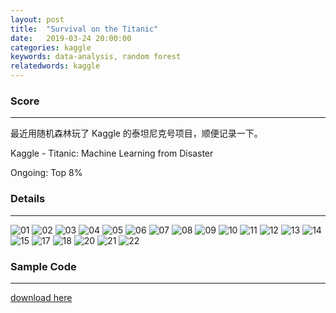 ```yaml
---
layout: post
title:  "Survival on the Titanic"
date:   2019-03-24 20:00:00
categories: kaggle
keywords: data-analysis, random forest
relatedwords: kaggle
---
```


### Score
<hr/>

最近用随机森林玩了 Kaggle 的泰坦尼克号项目，顺便记录一下。

Kaggle - Titanic: Machine Learning from Disaster

Ongoing: Top 8%

### Details
<hr/>

![01](\assets\2019-03-24-kaggle-titanic\001.png)
![02](\assets\2019-03-24-kaggle-titanic\002.png)
![03](\assets\2019-03-24-kaggle-titanic\003.png)
![04](\assets\2019-03-24-kaggle-titanic\004.png)
![05](\assets\2019-03-24-kaggle-titanic\005.png)
![06](\assets\2019-03-24-kaggle-titanic\006.png)
![07](\assets\2019-03-24-kaggle-titanic\007.png)
![08](\assets\2019-03-24-kaggle-titanic\008.png)
![09](\assets\2019-03-24-kaggle-titanic\009.png)
![10](\assets\2019-03-24-kaggle-titanic\010.png)
![11](\assets\2019-03-24-kaggle-titanic\011.png)
![12](\assets\2019-03-24-kaggle-titanic\012.png)
![13](\assets\2019-03-24-kaggle-titanic\013.png)
![14](\assets\2019-03-24-kaggle-titanic\014.png)
![15](\assets\2019-03-24-kaggle-titanic\015.png)
![17](\assets\2019-03-24-kaggle-titanic\017.png)
![18](\assets\2019-03-24-kaggle-titanic\018.png)
![20](\assets\2019-03-24-kaggle-titanic\020.png)
![21](\assets\2019-03-24-kaggle-titanic\021.png)
![22](\assets\2019-03-24-kaggle-titanic\022.png)

### Sample Code
<hr/>

[download here](\assets\2019-03-24-kaggle-titanic\R-titanic.zip)
